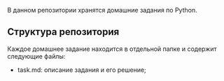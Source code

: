 В данном репозитории хранятся домашние задания по Python.

## Структура репозитория

Каждое домашнее задание находится в отдельной папке и содержит следующие файлы:

- task.md: описание задания и его решение;
